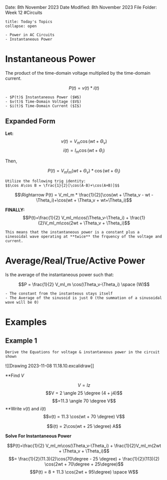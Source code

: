 Date: 8th November 2023
Date Modified: 8th November 2023
File Folder: Week 12
#Circuits

```ad-abstract
title: Today's Topics
collapse: open

- Power in AC Circuits
- Instantaneous Power

```

# Instantaneous Power

The product of the time-domain voltage multiplied by the time-domain current.

$$P(t) = v(t)*i(t)$$

```ad-note
- $P(t)$ Instantaneous Power ($W$)
- $v(t)$ Time-Domain Voltage ($V$)
- $i(t)$ Time-Domain Current ($I$)
```

## Expanded Form

**Let:**
$$v(t) = V_m \cos(wt + \Theta_v)$$
$$i(t) = I_m \cos(wt + \Theta_{i})$$

Then,

$$P(t) = V_mI_m(wt+\Theta_v)*\cos(wt + \Theta_i)$$

```ad-important
Utilize the following trig identity:
$$\cos A\cos B = \frac{1}{2}[\cos(A-B)+\cos(A+B)]$$
```

$$\Rightarrow P(t) = V_mI_m * \frac{1}{2}[\cos(wt + \Theta_v - wt - \Theta_i)+\cos(wt + \Theta_v + wt+\Theta_i)$$

**FINALLY:**
$$P(t)=\frac{1}{2} V_mI_m\cos(\Theta_v-\Theta_i) + \frac{1}{2}V_mI_m\cos(2wt + \Theta_v + \Theta_i)$$

```ad-note
This means that the instantaneous power is a constant plus a sinesoidal wave operating at **twice** the frquency of the voltage and current.
```

# Average/Real/True/Active Power

Is the average of the instantaneous power such that:

$$P = \frac{1}{2} V_mI_m \cos(\Theta_v-\Theta_i) \space (W)$$

```ad-important
- The constant from the instanteous stays itself
- The Average of the sinusoid is just 0 (the summation of a sinusoidal wave will be 0)
```

# Examples

## Example 1

```ad-question
Derive the Equations for voltage & instantaneous power in the circuit shown
```

![[Drawing 2023-11-08 11.18.10.excalidraw]]

**Find $V$

$$V = Iz $$
$$V = 2 \angle 25 \degree (4 + j4)$$
$$=11.3 \angle 70 \degree V$$
**Write $v(t)$ and $i(t)$
$$v(t) = 11.3 \cos(wt + 70 \degree) V$$

$$i(t) = 2\cos(wt + 25 \degree) A$$

**Solve For Instantaneous Power**

$$P(t)=\frac{1}{2} V_mI_m\cos(\Theta_v-\Theta_i) + \frac{1}{2}V_mI_m(2wt + \Theta_v + \Theta_i)$$
$$= \frac{1}{2}(11.3)(2)\cos(70\degree - 25 \degree) + \frac{1}{2}(113)(2) \cos(2wt + 70\degree + 25\degree)$$
$$P(t) =  8 + 11.3 \cos(2wt + 95\degree) \space W$$

